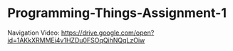 # Programming-Things-Assignment-1
Navigation Video: https://drive.google.com/open?id=1AKkXRMMEi4v1HZDu0FSOqQihNQqLzOiw
